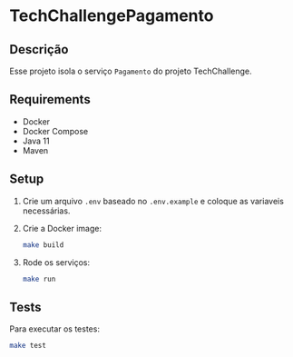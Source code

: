 
# TechChallengePagamento

## Descrição
Esse projeto isola o serviço `Pagamento` do projeto TechChallenge.

## Requirements
- Docker
- Docker Compose
- Java 11
- Maven

## Setup

1. Crie um arquivo `.env` baseado no `.env.example` e coloque as variaveis necessárias.

2. Crie a Docker image:
    ```sh
    make build
    ```

3. Rode os serviços:
    ```sh
    make run
    ```

## Tests
Para executar os testes:
```sh
make test
```
